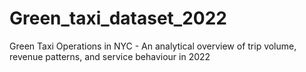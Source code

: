 # Green_taxi_dataset_2022
Green Taxi Operations in NYC - An analytical overview of trip volume, revenue patterns, and service behaviour in 2022
